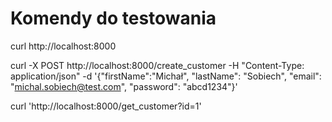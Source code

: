 # Komendy do testowania

curl http://localhost:8000

curl -X POST http://localhost:8000/create_customer -H "Content-Type: application/json" -d '{"firstName":"Michał", "lastName": "Sobiech", "email": "michal.sobiech@test.com", "password": "abcd1234"}'

curl 'http://localhost:8000/get_customer?id=1'